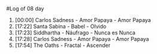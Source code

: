 #Log of 08 day

1. [00:00] Carlos Sadness - Amor Papaya - Amor Papaya
1. [17:22] Santa Sabina - Babel - Olvido
1. [17:23] Siddhartha - Náufrago - Nunca es Nunca
1. [17:28] Carlos Sadness - Amor Papaya - Amor Papaya
1. [17:54] The Oaths - Fractal - Ascender
